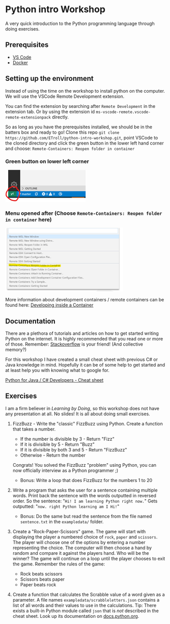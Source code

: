 # Python intro Workshop

A very quick introduction to the Python programming language through doing exercises.

## Prerequisites

 - [VS Code](https://code.visualstudio.com/)
 - [Docker](https://hub.docker.com/)

## Setting up the environment

Instead of using the time on the workshop to install python on the computer. We will use 
the VSCode Remote Development extension.

You can find the extension by searching after `Remote Development` in the extension tab. 
Or by using the extension id `ms-vscode-remote.vscode-remote-extensionpack` directly.

So as long as you have the prerequisites installed, we should be in the batters box and ready to go! Clone this repo `git clone https://github.com/ETroll/python-intro-workshop.git`, point VSCode to the cloned directory and click the green button in the lower left hand corner and choose: `Remote-Containers: Reopen folder in container`

### Green button on lower left corner

<img src="img/dev-container-open-1.png" alt="Dev Container Open 1" height="100"/>

### Menu opened after (Choose `Remote-Containers: Reopen folder in container` here)

<img src="img/dev-container-open-2.png" alt="Dev Container Open 2" height="200"/>

More information about development containers / remote containers can be found here: [Developing inside a Container](https://code.visualstudio.com/docs/remote/containers)

## Documentation

There are a plethora of tutorials and articles on how to get started writing Python on the internet. It is highly recommended that you read one or more of those. Remember: [Stackoverflow](https://stackoverflow.com/questions/tagged/python) is your friend! (And collective memory?)

For this workshop I have created a small cheat sheet with previous C# or Java knowledge in mind. Hopefully it can be of some help to get started and at least help you with knowing what to google for.

[Python for Java / C# Developers - Cheat sheet](Python-for-developers-cheat-sheet.md)

## Exercises

I am a firm believer in _Learning by Doing_, so this workshop does not have any presentation at all. No slides! It is all about doing small exercises.

1. FizzBuzz - Write the "classic" FizzBuzz using Python. Create a function that takes a number.
   - If the number is divisible by 3 - Return "Fizz"
   - If it is divisible by 5 - Return "Buzz"
   - If it is divisible by both 3 and 5 - Return "FizzBuzz"
   - Otherwise - Return the number

   Congrats! You solved the FizzBuzz "problem" using Python, you can now officially interview as a Python programmer ;)

   - Bonus: Write a loop that does FizzBuzz for the numbers 1 to 20

2. Write a program that asks the user for a sentence containing multiple words. Print back the sentence with the words outputted in reversed order. So the sentence: "`Hi! I am learning Python right now.`" Gets outputted: "`now. right Python learning am I Hi!`"
   - Bonus: Do the same but read the sentence from the file named `sentence.txt` in the `exampledata/` folder.

3. Create a "Rock-Paper-Scissors" game. The game will start with displaying the player a numbered choice of `rock`, `paper` and `scissors`. The player will choose one of the options by entering a number representing the choice. The computer will then choose a hand by random and compare it against the players hand. Who will be the winner? The game will continue on a loop until the player chooses to exit the game. Remember the rules of the game:
    - Rock beats scissors
    - Scissors beats paper
    - Paper beats rock

4. Create a function that calculates the Scrabble value of a word given as a parameter. A file names `exampledata/scrabbleletters.json` contains a list of all words and their values to use in the calculations. Tip: There exists a built-in Python module called `json` that is _not_ described in the cheat sheet. Look up its documentation on [docs.python.org](docs.python.org).